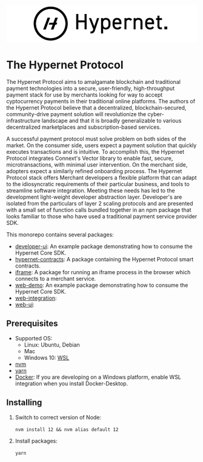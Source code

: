 
![alt](documentation/images/Hypernet_Logo.jpg)

# The Hypernet Protocol

The Hypernet Protocol aims to amalgamate blockchain and traditional payment technologies into a secure,
user-friendly, high-throughput payment stack for use by merchants looking for way to accept cyptocurrency
payments in their traditional online platforms. The authors of the Hypernet Protocol believe that a decentralized, 
blockchain-secured, community-drive payment solution will revolutionize the cyber-infrastructure landscape
and that it is broadly generalizable to various decentralized marketplaces and subscription-based services. 

A successful payment protocol must solve problem on both sides of the market. On the consumer side, users
expect a payment solution that quickly executes transactions and is intuitive. To accomplish this, the
Hypernet Protocol integrates Connext's Vector library to enable fast, secure, microtransactions, with
minimal user intervention. On the merchant side, adopters expect a similarly refined onboarding process.
The Hypernet Protocol stack offers Merchant developers a flexible platform that can adapt to the 
idiosyncratic requirements of their particular business, and tools to streamline software integration. 
Meeting these needs has led to the development light-weight developer abstraction layer.
Developer's are isolated from the particulars of layer 2 scaling protocols and are presented with a small 
set of function calls bundled together in an npm package that looks familiar to those who have
used a traditional payment service provider SDK.  

This monorepo contains several packages:  

- [developer-ui](packages/developer-ui): An example package demonstrating how to consume the Hypernet Core SDK. 
- [hypernet-contracts](packages/hypernet-contracts): A package containing the Hypernet Protocol smart contracts.
- [iframe](packages/iframe): A package for running an iframe process in the browser which connects to a merchant service.
- [web-demo](packages/web-demo): An example package demonstrating how to consume the Hypernet Core SDK.  
- [web-integration](packages/web-integrations): 
- [web-ui](packages/web-ui): 


## Prerequisites
 - Supported OS:
	- Linux: Ubuntu, Debian
	- Mac
	- Windows 10: [WSL](https://docs.microsoft.com/en-us/windows/wsl/install-win10)
 - [nvm](https://github.com/nvm-sh/nvm#install--update-script)
 - [yarn](https://classic.yarnpkg.com/en/docs/install/#debian-stable)
 - [Docker](https://www.docker.com/products/docker-desktop): If you are developing on a Windows platform, 
   enable WSL integration when you install Docker-Desktop.

## Installing
1) Switch to correct version of Node:

    `nvm install 12 && nvm alias default 12`

2) Install packages:

    `yarn`